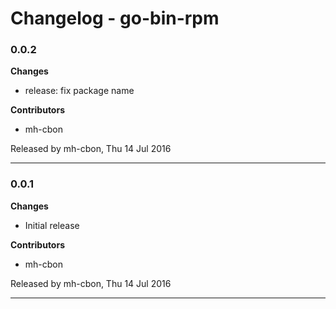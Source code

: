 # Changelog - go-bin-rpm

### 0.0.2

__Changes__

- release: fix package name

__Contributors__

- mh-cbon

Released by mh-cbon, Thu 14 Jul 2016
______________

### 0.0.1

__Changes__

- Initial release

__Contributors__

- mh-cbon

Released by mh-cbon, Thu 14 Jul 2016
______________


